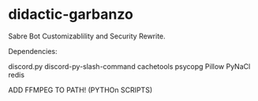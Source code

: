 # didactic-garbanzo
Sabre Bot Customizablility and Security Rewrite.


Dependencies:

discord.py
discord-py-slash-command
cachetools
psycopg
Pillow
PyNaCl
redis

ADD FFMPEG TO PATH! (PYTHOn SCRIPTS)
